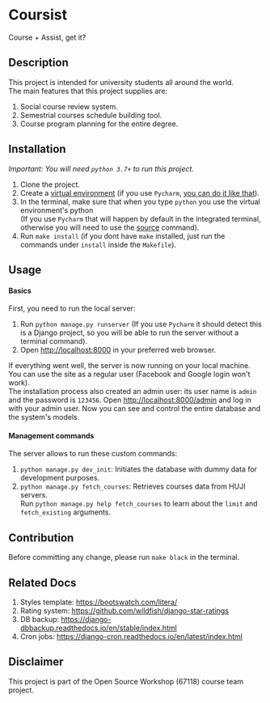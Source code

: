 # Coursist
Course + Assist, get it?

## Description
This project is intended for university students all around the world.<br>
The main features that this project supplies are:
1. Social course review system.
1. Semestrial courses schedule building tool.
1. Course program planning for the entire degree.

## Installation
*Important: You will need `python 3.7+` to run this project.*
1. Clone the project.
1. Create a [virtual environment](https://docs.python.org/3/tutorial/venv.html)
(if you use `Pycharm`, [you can do it like that](https://www.jetbrains.com/help/pycharm/creating-virtual-environment.html)). 
1. In the terminal, make sure that when you type `python` you use the virtual environment's python<br>
(If you use `Pycharm` that will happen by default in the integrated terminal, otherwise you will need to
use the [source](https://docs.python.org/3/tutorial/venv.html) command).
1. Run `make install` (if you dont have `make` installed, just run the commands under `install` inside the `Makefile`).

## Usage
#### Basics
First, you need to run the local server:
1. Run `python manage.py runserver` (If you use `Pycharm` it should detect this is a Django project,
so you will be able to run the server without a terminal command).
1. Open [http://localhost:8000](http://localhost:8000) in your preferred web browser.

If everything went well, the server is now running on your local machine.
You can use the site as a regular user (Facebook and Google login won't work).<br>
The installation process also created an admin user: its user name is `admin` and the password is `123456`.
Open [http://localhost:8000/admin](http://localhost:8000/admin) and log in with your admin user.
Now you can see and control the entire database and the system's models.

#### Management commands
The server allows to run these custom commands:
1. `python manage.py dev_init`: Initiates the database with dummy data for development purposes.
1. `python manage.py fetch_courses`: Retrieves courses data from HUJI servers.<br>
Run `python manage.py help fetch_courses` to learn about the `limit` and `fetch_existing` arguments.

## Contribution
Before committing any change, please run `make black` in the terminal. 

## Related Docs
1. Styles template: https://bootswatch.com/litera/
1. Rating system: https://github.com/wildfish/django-star-ratings
1. DB backup: https://django-dbbackup.readthedocs.io/en/stable/index.html
1. Cron jobs: https://django-cron.readthedocs.io/en/latest/index.html

## Disclaimer
This project is part of the Open Source Workshop (67118) course team project.
